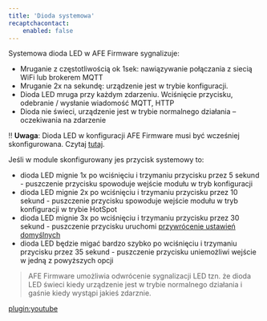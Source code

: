 ```yaml
---
title: 'Dioda systemowa'
recaptchacontact:
    enabled: false
---
```


Systemowa dioda LED w AFE Firmware sygnalizuje:
* Mruganie z częstotliwością ok 1sek: nawiązywanie połączania z siecią WiFi lub brokerem MQTT
* Mruganie 2x na sekundę: urządzenie jest w trybie konfiguracji.
* Dioda LED mruga przy każdym zdarzeniu. Wciśnięcie przycisku, odebranie / wysłanie wiadomość MQTT, HTTP
* Dioda nie świeci, urządzenie jest w trybie normalnego działania – oczekiwania na zdarzenie

!! **Uwaga**:  Dioda LED w konfiguracji AFE Firmware musi być wcześniej skonfigurowana. Czytaj [tutaj](/konfiguracja/konfiguracja-diody-led).

Jeśli w module skonfigurowany jes przycisk systemowy to:
* dioda LED mignie 1x po wciśnięciu i trzymaniu przycisku przez 5 sekund - puszczenie przycisku spowoduje wejście modułu w tryb konfiguracji
* dioda LED mignie 2x po wciśnięciu i trzymaniu przycisku przez 10 sekund - puszczenie przycisku spowoduje wejście modułu w tryb konfiguracji w trybie HotSpot
* dioda LED mignie 3x po wciśnięciu i trzymaniu przycisku przez 30 sekund - puszczenie przycisku uruchomi [przywrócenie ustawień domyślnych](/funkcje/przywracanie-ustawien-poczatkowych)
* dioda LED będzie migać bardzo szybko po wciśnięciu i trzymaniu przycisku przez 35 sekund - puszczenie przycisku uniemożliwi wejście w jedną z powyższych opcji

> AFE Firmware umożliwia odwrócenie sygnalizacji LED tzn. że dioda LED świeci kiedy urządzenie jest w trybie normalnego działania i gaśnie kiedy wystąpi jakieś zdarznie.

[plugin:youtube](https://www.youtube.com/watch?v=byy56ObY7-4)
